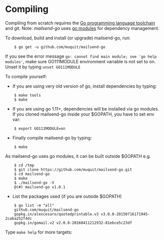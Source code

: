 # Compiling

Compiling from scratch requires the [Go programming language toolchain](https://golang.org/dl/) and git. Note: *mailsend-go* uses [go modules](https://github.com/golang/go/wiki/Modules) for dependency management.

To download, build and install (or upgrade) mailsend-go, run:

```
    $ go get -u github.com/muquit/mailsend-go
```
If you see the error message `go: cannot find main module; see 'go help
modules'`, make sure GO111MODULE environment variable is not set to on. Unset it by
typing `unset GO111MODULE`


To compile yourself:

* If you are using very old version of go, install dependencies by typing:

```
    $ make tools
    $ make
```

* If you are using go 1.11+, dependencies will be installed via go modules.
If you cloned mailsend-go inside your $GOPATH, you have to set env var:

```
    $ export GO111MODULE=on
```
* Finally compile mailsend-go by typing:

```
    $ make
```

As mailsend-go uses go modules, it can be built outside $GOPATH e.g.
```
    $ cd /tmp
    $ git clone https://github.com/muquit/mailsend-go.git
    $ cd mailsend-go
    $ make
    $ ./mailsend-go -V
    @(#) mailsend-go v1.0.1
```
* List the packages used (if you are outside $GOPATH)
```
    $ go list -m "all"
    github.com/muquit/mailsend-go
    gopkg.in/alexcesaro/quotedprintable.v3 v3.0.0-20150716171945-2caba252f4dc
    gopkg.in/gomail.v2 v2.0.0-20160411212932-81ebce5c23df
```
Type `make help` for more targets:
